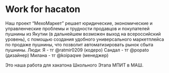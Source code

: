 # Work for hacaton
Наш проект “МехоМаркет” решает юридические, экономические и управленческие проблемы и трудности продавцов и покупателей пушнины из Якутии (в дальнейшем возможен выход на всероссийский уровень), с помощью создания удобного универсального маркетплейса по продаже пушнины, что позволит автоматизировать рынок сбыта пушнины.
Люди: 
 Я - тг @ratmir0209 (кодеро)
 Сандал - тг @popato (дизайнер)
 Милана - тг @koipaqwe (менеджер)

Это наша работа для хакатона Школьного Этапа МПИТ в МАШ.
